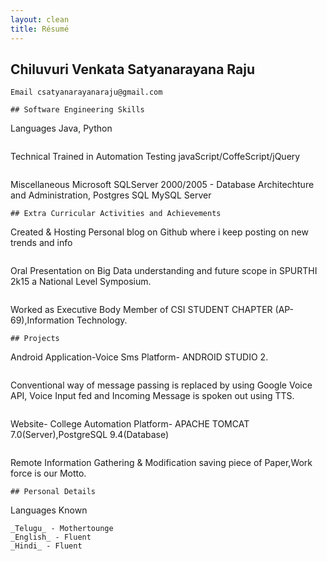 ```yaml
---
layout: clean
title: Résumé
---
```

## Chiluvuri Venkata Satyanarayana Raju
```
Email csatyanarayanaraju@gmail.com
```
```
## Software Engineering Skills

```
Languages
Java, Python
```
```
Technical
Trained in Automation Testing
javaScript/CoffeScript/jQuery
```
```
Miscellaneous
Microsoft SQLServer 2000/2005 - Database Architechture and Administration, Postgres SQL
MySQL Server
```
## Extra Curricular Activities and Achievements

```
Created & Hosting Personal blog on Github where i keep posting on new trends and info
```

```
Oral Presentation on Big Data understanding and future scope in SPURTHI 2k15 a National Level Symposium.
```
```
Worked as Executive Body Member of CSI STUDENT CHAPTER (AP-69),Information Technology.
```
## Projects

```
Android Application-Voice Sms
Platform- ANDROID STUDIO 2.
```
```
Conventional way of message passing is replaced by using Google Voice API, Voice Input
fed and Incoming Message is spoken out using TTS.
```
```
Website- College Automation
Platform- APACHE TOMCAT 7.0(Server),PostgreSQL 9.4(Database)
```
```
Remote Information Gathering & Modification saving piece of Paper,Work force is our Motto.
```
## Personal Details

```
Languages Known
```
_Telugu_ - Mothertounge
_English_ - Fluent
_Hindi_ - Fluent

